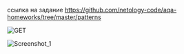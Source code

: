 ссылка на задание https://github.com/netology-code/aqa-homeworks/tree/master/patterns

![GET](https://github.com/Syrdarja/hw5.1/assets/159018853/6613f69f-be67-4e5d-af30-740303acf547)

![Screenshot_1](https://github.com/Syrdarja/hw5.1/assets/159018853/3e967eb0-6537-409a-9138-afeebb1eea41)

